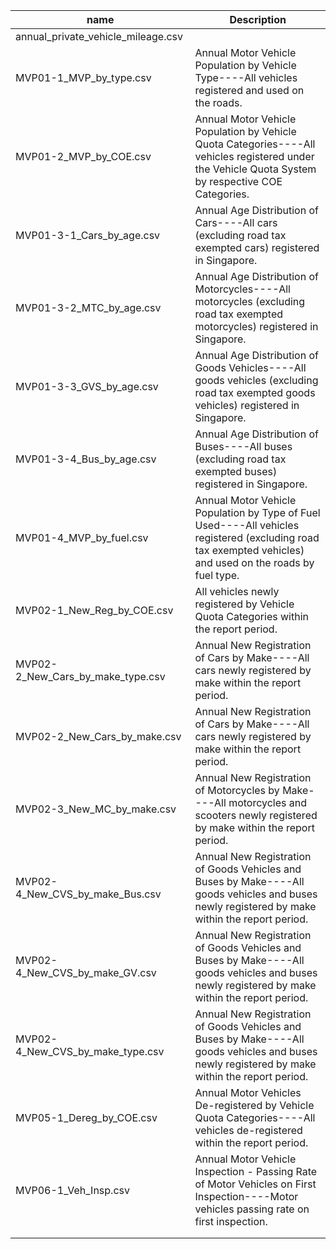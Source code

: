 

| name                               | Description                                                  |
| ---------------------------------- | ------------------------------------------------------------ |
| annual_private_vehicle_mileage.csv |                                                              |
| MVP01-1_MVP_by_type.csv            | Annual Motor Vehicle Population by Vehicle Type----All vehicles registered and used on the roads. |
| MVP01-2_MVP_by_COE.csv             | Annual Motor Vehicle Population by Vehicle Quota Categories----All vehicles registered under the Vehicle Quota System by respective COE Categories. |
| MVP01-3-1_Cars_by_age.csv          | Annual Age Distribution of Cars----All cars (excluding road tax exempted cars) registered in Singapore. |
| MVP01-3-2_MTC_by_age.csv           | Annual Age Distribution of Motorcycles----All motorcycles (excluding road tax exempted motorcycles) registered in Singapore. |
| MVP01-3-3_GVS_by_age.csv           | Annual Age Distribution of Goods Vehicles----All goods vehicles (excluding road tax exempted goods vehicles) registered in Singapore. |
| MVP01-3-4_Bus_by_age.csv           | Annual Age Distribution of Buses----All buses (excluding road tax exempted buses) registered in Singapore. |
| MVP01-4_MVP_by_fuel.csv            | Annual Motor Vehicle Population by Type of Fuel Used----All vehicles registered (excluding road tax exempted vehicles) and used on the roads by fuel type. |
| MVP02-1_New_Reg_by_COE.csv         | All vehicles newly registered by Vehicle Quota Categories within the report period. |
| MVP02-2_New_Cars_by_make_type.csv  | Annual New Registration of Cars by Make----All cars newly registered by make within the report period. |
| MVP02-2_New_Cars_by_make.csv       | Annual New Registration of Cars by Make----All cars newly registered by make within the report period. |
| MVP02-3_New_MC_by_make.csv         | Annual New Registration of Motorcycles by Make----All motorcycles and scooters newly registered by make within the report period. |
| MVP02-4_New_CVS_by_make_Bus.csv    | Annual New Registration of Goods Vehicles and Buses by Make----All goods vehicles and buses newly registered by make within the report period. |
| MVP02-4_New_CVS_by_make_GV.csv     | Annual New Registration of Goods Vehicles and Buses by Make----All goods vehicles and buses newly registered by make within the report period. |
| MVP02-4_New_CVS_by_make_type.csv   | Annual New Registration of Goods Vehicles and Buses by Make----All goods vehicles and buses newly registered by make within the report period. |
| MVP05-1_Dereg_by_COE.csv           | Annual Motor Vehicles De-registered by Vehicle Quota Categories----All vehicles de-registered within the report period. |
| MVP06-1_Veh_Insp.csv               | Annual Motor Vehicle Inspection - Passing Rate of Motor Vehicles on First Inspection----Motor vehicles passing rate on first inspection. |
|                                    |                                                              |
|                                    |                                                              |


